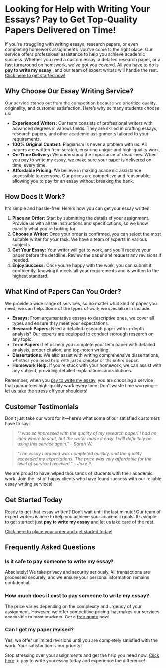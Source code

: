# Looking for Help with Writing Your Essays? Pay to Get Top-Quality Papers Delivered on Time!

If you're struggling with writing essays, research papers, or even completing homework assignments, you've come to the right place. Our service offers professional assistance to help you achieve academic success. Whether you need a custom essay, a detailed research paper, or a fast turnaround on homework, we've got you covered. All you have to do is **pay to write my essay** , and our team of expert writers will handle the rest. [Click here to get started now!](https://tinyurl.com/topessay?keyword=pay+to+write+my+essay)

## Why Choose Our Essay Writing Service?

Our service stands out from the competition because we prioritize quality, originality, and customer satisfaction. Here’s why so many students choose us:

- **Experienced Writers:** Our team consists of professional writers with advanced degrees in various fields. They are skilled in crafting essays, research papers, and other academic assignments tailored to your requirements.
- **100% Original Content:** Plagiarism is never a problem with us. All papers are written from scratch, ensuring unique and high-quality work.
- **On-Time Delivery:** We understand the importance of deadlines. When you pay to write my essay, we make sure your paper is delivered on time, every time.
- **Affordable Pricing:** We believe in making academic assistance accessible to everyone. Our prices are competitive and reasonable, allowing you to pay for an essay without breaking the bank.

## How Does It Work?

It's simple and hassle-free! Here's how you can get your essay written:

1. **Place an Order:** Start by submitting the details of your assignment. Provide us with all the instructions and specifications, so we know exactly what you're looking for.
2. **Choose a Writer:** Once your order is confirmed, you can select the most suitable writer for your task. We have a team of experts in various subjects.
3. **Get Your Essay:** Your writer will get to work, and you’ll receive your paper before the deadline. Review the paper and request any revisions if needed.
4. **Enjoy Success:** Once you're happy with the work, you can submit it confidently, knowing it meets all your requirements and is written to the highest standard.

## What Kind of Papers Can You Order?

We provide a wide range of services, so no matter what kind of paper you need, we can help. Some of the types of work we specialize in include:

- **Essays:** From argumentative essays to descriptive ones, we cover all types and ensure they meet your expectations.
- **Research Papers:** Need a detailed research paper with in-depth analysis? Our experts are equipped to conduct thorough research on any topic.
- **Term Papers:** Let us help you complete your term paper with detailed analysis, proper citation, and top-notch writing.
- **Dissertations:** We also assist with writing comprehensive dissertations, whether you need help with just a chapter or the entire paper.
- **Homework Help:** If you’re stuck with your homework, we can assist with any subject, providing detailed explanations and solutions.

Remember, when you [pay to write my essay](https://tinyurl.com/topessay?keyword=pay+to+write+my+essay), you are choosing a service that guarantees high-quality work every time. Don't waste time worrying—let us take the stress off your shoulders!

## Customer Testimonials

Don't just take our word for it—here’s what some of our satisfied customers have to say:

> _"I was so impressed with the quality of my research paper! I had no idea where to start, but the writer made it easy. I will definitely be using this service again." – Sarah W._

> _"The essay I ordered was completed quickly, and the quality exceeded my expectations. The price was very affordable for the level of service I received." – Jake P._

We are proud to have helped thousands of students with their academic work. Join the list of happy clients who have found success with our reliable essay writing services!

## Get Started Today

Ready to get that essay written? Don’t wait until the last minute! Our team of expert writers is here to help you achieve your academic goals. It’s simple to get started: just **pay to write my essay** and let us take care of the rest.

[Click here to place your order and get started today!](https://tinyurl.com/topessay?keyword=pay+to+write+my+essay)

## Frequently Asked Questions

### Is it safe to pay someone to write my essay?

Absolutely! We take privacy and security seriously. All transactions are processed securely, and we ensure your personal information remains confidential.

### How much does it cost to pay someone to write my essay?

The price varies depending on the complexity and urgency of your assignment. However, we offer competitive pricing that makes our services accessible to most students. Get a [free quote](https://tinyurl.com/topessay?keyword=pay+to+write+my+essay) now!

### Can I get my paper revised?

Yes, we offer unlimited revisions until you are completely satisfied with the work. Your satisfaction is our priority!

Stop stressing over your assignments and get the help you need now. [Click here](https://tinyurl.com/topessay?keyword=pay+to+write+my+essay) to pay to write your essay today and experience the difference!
